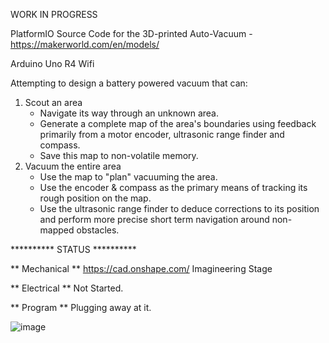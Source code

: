 WORK IN PROGRESS

PlatformIO Source Code for the 3D-printed Auto-Vacuum - https://makerworld.com/en/models/

Arduino Uno R4 Wifi

Attempting to design a battery powered vacuum that can:
1) Scout an area
   - Navigate its way through an unknown area.
   - Generate a complete map of the area's boundaries using feedback primarily from a motor encoder, ultrasonic range finder and compass.
   - Save this map to non-volatile memory.
2) Vacuum the entire area
   - Use the map to "plan" vacuuming the area.
   - Use the encoder & compass as the primary means of tracking its rough position on the map.
   - Use the ultrasonic range finder to deduce corrections to its position and perform more precise short term navigation around non-mapped obstacles.


********** STATUS **********

** Mechanical **
https://cad.onshape.com/
Imagineering Stage


** Electrical **
Not Started.


** Program ** 
Plugging away at it.

![image](https://github.com/user-attachments/assets/e1cff16f-0fb5-4d99-88db-41bcedb8ada0)
